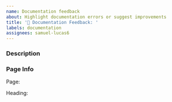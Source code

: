 ```yaml
---
name: Documentation feedback
about: Highlight documentation errors or suggest improvements
title: '📝 Documentation Feedback: '
labels: documentation
assignees: samuel-lucas6
---
```


### Description
<!-- Please explain the error/your suggestion. -->


### Page Info
<!-- Please provide a link to the page. -->
Page:

<!-- Please provide the section heading. -->
Heading:

